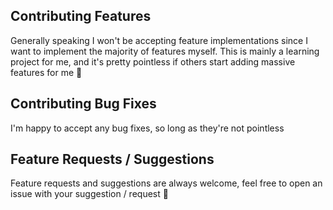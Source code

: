 ## Contributing Features
Generally speaking I won't be accepting feature implementations since I want to implement the majority of features myself. This is mainly a learning project for me, and it's pretty pointless if others start adding massive features for me 🙂

## Contributing Bug Fixes
I'm happy to accept any bug fixes, so long as they're not pointless

## Feature Requests / Suggestions
Feature requests and suggestions are always welcome, feel free to open an issue with your suggestion / request 🙂
